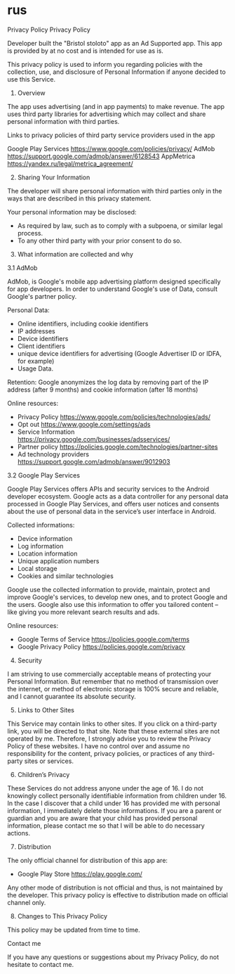 # rus
Privacy Policy
Privacy Policy

Developer built the "Bristol stoloto" app as an Ad Supported app. This app is provided by at no cost and is intended for use as is.

This privacy policy is used to inform you regarding policies with the collection, use, and 
disclosure of Personal Information if anyone decided to use this Service.


1. Overview

The app uses advertising (and in app payments) to make revenue. The app uses third party
libraries for advertising which may collect and share personal information with third
parties.

Links to privacy policies of third party service providers used in the app

Google Play Services https://www.google.com/policies/privacy/
AdMob https://support.google.com/admob/answer/6128543
AppMetrica https://yandex.ru/legal/metrica_agreement/


2. Sharing Your Information

The developer will share personal information with third parties only in the ways that are 
described in this privacy statement.

Your personal information may be disclosed:
* As required by law, such as to comply with a subpoena, or similar legal process.
* To any other third party with your prior consent to do so.


3. What information are collected and why

3.1 AdMob

AdMob, is Google's mobile app advertising platform designed specifically for app
developers. In order to understand Google's use of Data, consult Google's partner policy.

Personal Data:
* Online identifiers, including cookie identifiers
* IP addresses
* Device identifiers
* Client identifiers 
* unique device identifiers for advertising (Google Advertiser ID or IDFA, for example)
* Usage Data.

Retention:
Google anonymizes the log data by removing part of the IP address (after 9 months) and 
cookie information (after 18 months)

Online resources:
* Privacy Policy https://www.google.com/policies/technologies/ads/
* Opt out https://www.google.com/settings/ads
* Service Information https://privacy.google.com/businesses/adsservices/
* Partner policy https://policies.google.com/technologies/partner-sites
* Ad technology providers https://support.google.com/admob/answer/9012903


3.2 Google Play Services

Google Play Services offers APIs and security services to the Android developer ecosystem.
Google acts as a data controller for any personal data processed in Google Play Services,
and offers user notices and consents about the use of personal data in the service’s user
interface in Android.

Collected informations:
* Device information
* Log information
* Location information
* Unique application numbers
* Local storage
* Cookies and similar technologies

Google use the collected information to provide, maintain, protect and improve Google's
services, to develop new ones, and to protect Google and the users. Google also use this
information to offer you tailored content – like giving you more relevant search results
and ads.

Online resources:
* Google Terms of Service https://policies.google.com/terms
* Google Privacy Policy https://policies.google.com/privacy


4. Security

I am striving to use commercially acceptable means of protecting your Personal
Information. But remember that no method of transmission over the internet, or method of 
electronic storage is 100% secure and reliable, and I cannot guarantee its absolute
security.


5. Links to Other Sites

This Service may contain links to other sites. If you click on a third-party link, you 
will be directed to that site. Note that these external sites are not operated by me.
Therefore, I strongly advise you to review the Privacy Policy of these websites. I have 
no control over and assume no responsibility for the content, privacy policies, or 
practices of any third-party sites or services.


6. Children’s Privacy

These Services do not address anyone under the age of 16. I do not knowingly collect 
personally identifiable information from children under 16. In the case I discover that 
a child under 16 has provided me with personal information, I immediately delete those 
informations. If you are a parent or guardian and you are aware that your child has
provided personal information, please contact me so that I will be able to do necessary
actions.


7. Distribution

The only official channel for distribution of this app are:
* Google Play Store https://play.google.com/

Any other mode of distribution is not official and thus, is not maintained by the developer.
This privacy policy is effective to distribution made on official channel only.


8. Changes to This Privacy Policy

This policy may be updated from time to time.


Contact me

If you have any questions or suggestions about my Privacy Policy, do not hesitate to
contact me.
